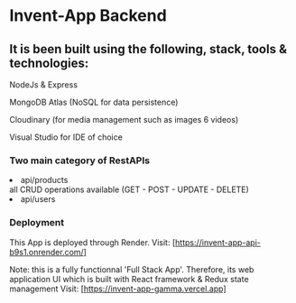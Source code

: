 # Invent-App Backend

## It is been built using the following, stack,  tools & technologies:

NodeJs & Express

MongoDB Atlas (NoSQL for data persistence)

Cloudinary (for media management such as images 6 videos)

Visual Studio for IDE of choice

### Two main category of RestAPIs
<li>api/products</li>  all CRUD operations available (GET - POST - UPDATE - DELETE)
<li>api/users</li>


### Deployment

This App is deployed through Render.
Visit: [https://invent-app-api-b9s1.onrender.com/]

Note: this is a fully functionnal 'Full Stack App'. Therefore, its web application UI which is built with React framework & Redux state management
Visit: [https://invent-app-gamma.vercel.app] 
